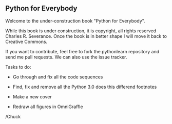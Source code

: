 Python for Everybody
--------------------

Welcome to the under-construction book "Python for Everybody".

While this book is under construction, it is copyright, all rights reserved
Charles R. Severance.  Once the book is in better shape I will move it back
to Creative Commons.

If you want to contribute, feel free to fork the pythonlearn
repository and send me pull requests.   We can also use the 
issue tracker.

Tasks to do:

* Go through and fix all the code sequences

* Find, fix and remove all the Python 3.0 does this differend footnotes

* Make a new cover

* Redraw all figures in OmniGraffle

/Chuck

